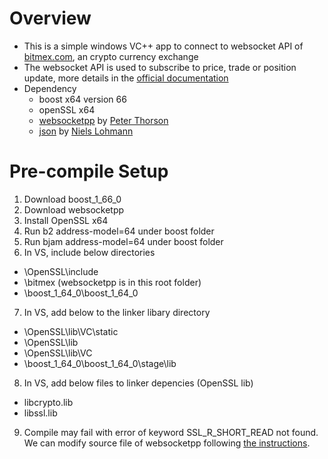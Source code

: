 # Overview
* This is a simple windows VC++ app to connect to websocket API of [bitmex.com](www.bitmex.com), an crypto currency exchange
* The websocket API is used to subscribe to price, trade or position update, more details in the [official documentation](https://testnet.bitmex.com/app/wsAPI)
* Dependency
  * boost x64 version 66
  * openSSL x64
  * [websocketpp](https://github.com/zaphoyd/websocketpp) by [Peter Thorson](https://github.com/zaphoyd/)
  * [json](https://github.com/nlohmann/json) by [Niels Lohmann](https://github.com/nlohmann)

# Pre-compile Setup
1. Download boost_1_66_0
2. Download websocketpp
3. Install OpenSSL x64
4. Run b2 address-model=64 under boost folder
5. Run bjam address-model=64 under boost folder
6. In VS, include below directories
* \OpenSSL\include
* \bitmex (websocketpp is in this root folder)
* \boost_1_64_0\boost_1_64_0
7. In VS, add below to the linker libary directory
* \OpenSSL\lib\VC\static
* \OpenSSL\lib
* \OpenSSL\lib\VC
* \boost_1_64_0\boost_1_64_0\stage\lib
8. In VS, add below files to linker depencies (OpenSSL lib)
* libcrypto.lib
* libssl.lib
9. Compile may fail with error of keyword SSL_R_SHORT_READ not found. We can modify source file of websocketpp following [the instructions](https://github.com/zaphoyd/websocketpp/commit/16d126ee61dfc901e75abc5573b704c72a8d1f24).